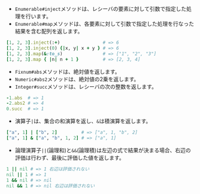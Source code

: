 - `Enumerable#inject`メソッドは、レシーバの要素に対して引数で指定した処理を行います。
- `Enumerable#map`メソッドは、各要素に対して引数で指定した処理を行なった結果を含む配列を返します。

```ruby
[1, 2, 3].inject(:+)                # => 6
[1, 2, 3].inject(0) {|x, y| x + y } # => 6
[1, 2, 3].map(&:to_s)               # => ["1", "2", "3"]
[1, 2, 3].map { |n| n + 1 }         # => [2, 3, 4]
```

- `Fixnum#abs`メソッドは、絶対値を返します。
- `Numeric#abs2`メソッドは、絶対値の2乗を返します。
- `Integer#succ`メソッドは、レシーバの次の整数を返します。

```ruby
-1.abs  # => 1
-2.abs2 # => 4
0.succ  # => 1
```

- 演算子`|`は、集合の和演算を返し、`&`は積演算を返します。

```ruby
["a", 1] | ["b", 2]         # => ["a", 1, "b", 2]
["a", 1] & ["a", "b", 1, 2] # => ["a", 1]
```

- 論理演算子`||`(論理和)と`&&`(論理積)は左辺の式で結果が決まる場合、右辺の評価は行わず、最後に評価した値を返します。

```ruby
1 || nil # => 1 右辺は評価されない
nil || 1 # => 1
1 && nil # => nil
nil && 1 # => nil 右辺は評価されない
```
